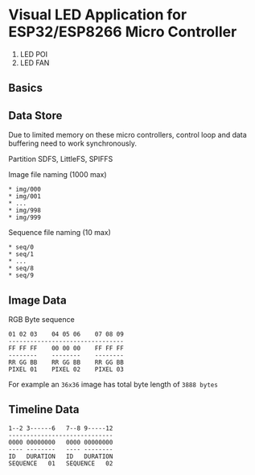 # Visual LED Application for ESP32/ESP8266 Micro Controller

1. LED POI
2. LED FAN

## Basics


## Data Store

Due to limited memory on these micro controllers, control loop and data buffering need to work synchronously.

Partition SDFS, LittleFS, SPIFFS

Image file naming (1000 max)
    
    * img/000
    * img/001
    * ...
    * img/998
    * img/999

Sequence file naming (10 max)

    * seq/0
    * seq/1
    * ...
    * seq/8
    * seq/9



## Image Data

RGB Byte sequence

```
01 02 03    04 05 06    07 08 09
--------------------------------
FF FF FF    00 00 00    FF FF FF
--------    --------    --------
RR GG BB    RR GG BB    RR GG BB
PIXEL 01    PIXEL 02    PIXEL 03
```
For example an `36x36` image has total byte length of `3888 bytes`

## Timeline Data

```
1--2 3------6   7--8 9-----12
-----------------------------
0000 00000000   0000 00000000
---- --------   ---- --------
ID   DURATION   ID   DURATION
SEQUENCE   01   SEQUENCE   02
```